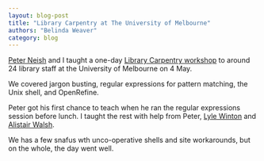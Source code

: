 ```yaml
---
layout: blog-post
title: "Library Carpentry at The University of Melbourne"
authors: "Belinda Weaver"
category: blog
---
```


[Peter Neish](https://twitter.com/peterneish) and I taught a one-day 
[Library Carpentry workshop](https://weaverbel.github.io/2018-05-04-unimelb-lc/) to around 24 library staff at the 
University of Melbourne on 4 May.

We covered jargon busting, regular expressions for pattern matching, the Unix shell, and OpenRefine.  

Peter got his first chance to teach when he ran the regular expressions session before lunch. I taught the rest with help from Peter,
[Lyle Winton](https://twitter.com/lylewinton) and [Alistair Walsh](https://twitter.com/alistairwalsh). 

We has a few snafus wth unco-operative shells and site workarounds, but on the whole, the day went well.

